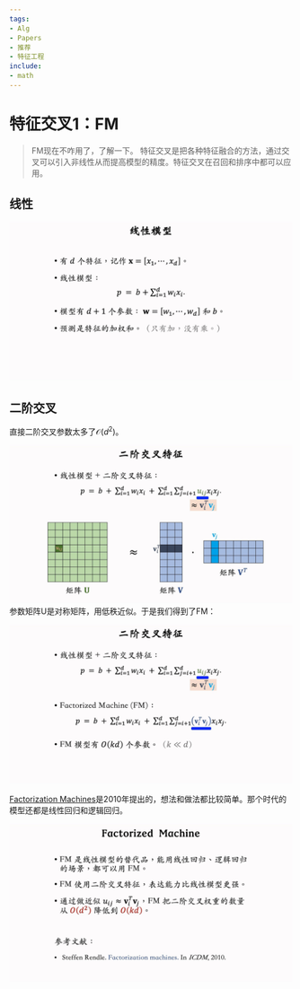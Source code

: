 ```yaml
---
tags:
- Alg
- Papers
- 推荐
- 特征工程
include:
- math
---
```


# 特征交叉1：FM
>
> FM现在不咋用了，了解一下。
特征交叉是把各种特征融合的方法，通过交叉可以引入非线性从而提高模型的精度。特征交叉在召回和排序中都可以应用。

## 线性

![IMAGE_1753595227054](assets/IMAGE_1753595227054.png)

## 二阶交叉

直接二阶交叉参数太多了$\mathcal{O}(d^2)$。

![IMAGE_1753595380881](assets/IMAGE_1753595380881.png)
参数矩阵U是对称矩阵，用低秩近似。于是我们得到了FM：

![IMAGE_1753595407171](assets/IMAGE_1753595407171.png)

[Factorization Machines](https://ieeexplore.ieee.org/abstract/document/5694074)是2010年提出的，想法和做法都比较简单。那个时代的模型还都是线性回归和逻辑回归。

![IMAGE_1753595499863](assets/IMAGE_1753595499863.png)
